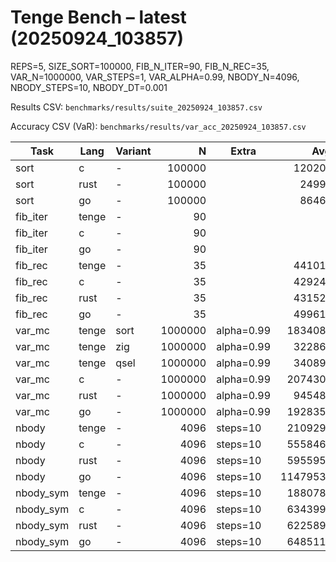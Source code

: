 # Tenge Bench – latest (20250924_103857)

REPS=5, SIZE_SORT=100000, FIB_N_ITER=90, FIB_N_REC=35, VAR_N=1000000, VAR_STEPS=1, VAR_ALPHA=0.99, NBODY_N=4096, NBODY_STEPS=10, NBODY_DT=0.001

Results CSV: `benchmarks/results/suite_20250924_103857.csv`

Accuracy CSV (VaR): `benchmarks/results/var_acc_20250924_103857.csv`

| Task | Lang | Variant | N | Extra | Avg ns |
|---|---|---|---:|---|---:|
| sort | c | - | 100000 |  | 12020516 |
| sort | rust | - | 100000 |  | 2499100 |
| sort | go | - | 100000 |  | 8646400 |
| fib_iter | tenge | - | 90 |  | 0 |
| fib_iter | c | - | 90 |  | 0 |
| fib_iter | go | - | 90 |  | 0 |
| fib_rec | tenge | - | 35 |  | 44101308 |
| fib_rec | c | - | 35 |  | 42924108 |
| fib_rec | rust | - | 35 |  | 43152075 |
| fib_rec | go | - | 35 |  | 49961466 |
| var_mc | tenge | sort | 1000000 | alpha=0.99 | 183408958 |
| var_mc | tenge | zig | 1000000 | alpha=0.99 | 32286141 |
| var_mc | tenge | qsel | 1000000 | alpha=0.99 | 34089516 |
| var_mc | c | - | 1000000 | alpha=0.99 | 207430600 |
| var_mc | rust | - | 1000000 | alpha=0.99 | 94548875 |
| var_mc | go | - | 1000000 | alpha=0.99 | 192835800 |
| nbody | tenge | - | 4096 | steps=10 | 210929825 |
| nbody | c | - | 4096 | steps=10 | 555846150 |
| nbody | rust | - | 4096 | steps=10 | 595595483 |
| nbody | go | - | 4096 | steps=10 | 1147953658 |
| nbody_sym | tenge | - | 4096 | steps=10 | 188078891 |
| nbody_sym | c | - | 4096 | steps=10 | 634399475 |
| nbody_sym | rust | - | 4096 | steps=10 | 622589866 |
| nbody_sym | go | - | 4096 | steps=10 | 648511641 |
